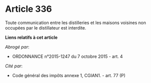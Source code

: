 # Article 336

Toute communication entre les distilleries et les maisons voisines non occupées par le distillateur est interdite.

**Liens relatifs à cet article**

_Abrogé par_:

  - ORDONNANCE n°2015-1247 du 7 octobre 2015 - art. 4

_Cité par_:

  - Code général des impôts annexe 1, CGIAN1. - art. 77 (P)
